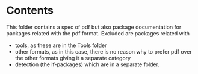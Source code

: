 # Contents
This folder contains a spec of pdf but also package documentation for packages related with the pdf format. 
Excluded are packages related with 
- tools, as these are in the Tools folder 
- other formats, as in this case, there is no reason why to prefer pdf over the other formats giving it a separate category 
- detection (the if-packages) which are in a separate folder. 

